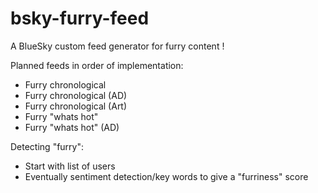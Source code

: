 # bsky-furry-feed
A BlueSky custom feed generator for furry content !

Planned feeds in order of implementation:
- Furry chronological
- Furry chronological (AD)
- Furry chronological (Art)
- Furry "whats hot"
- Furry "whats hot" (AD)

Detecting "furry":
- Start with list of users
- Eventually sentiment detection/key words to give a "furriness" score